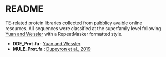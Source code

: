# README

TE-related protein libraries collected from pubblicy avaible online resources. All sequences were classified at the superfamily level following [Yuan and Wessler](https://www.pnas.org/doi/abs/10.1073/pnas.1104208108) with a RepeatMasker formatted style.

- **DDE_Prot.fa** : [Yuan and Wessler](https://www.pnas.org/doi/abs/10.1073/pnas.1104208108).  
- **MULE_Prot.fa** : [Dupeyron et al., 2019](https://link.springer.com/article/10.1186/s13100-019-0153-8#Sec12)
